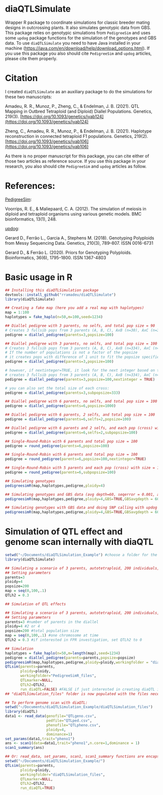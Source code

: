 # diaQTLSimulate
Wrapper R package to coordinate simulations for classic breeder mating designs in outcrossing plants. It also simulates genotypic data from GBS. This package relies on genotypic simulations from `PedigreeSim` and uses some `updog` package functions for the simulation of the genotypes and GBS data. To use `diaQTLSimulate` you need to have Java installed in your machine (https://java.com/en/download/help/download_options.html). If you use this package you also should cite `PedigreeSim` and `updog` articles, please cite them properly.

# Citation

I created `diaQTLSimulate` as an auxiliary package to do the simulations for these two manuscripts:

Amadeu, R. R., Munoz, P., Zheng, C., & Endelman, J. B. (2021). QTL Mapping in Outbred Tetraploid (and Diploid) Diallel Populations. Genetics, 219(3). [https://doi.org/10.1093/genetics/iyab124](https://doi.org/10.1093/genetics/iyab124)

Zheng, C., Amadeu, R. R., Munoz, P., & Endelman, J. B. (2021). Haplotype reconstruction in connected tetraploid F1 populations. Genetics, 219(2). [https://doi.org/10.1093/genetics/iyab106](https://doi.org/10.1093/genetics/iyab106)

As there is no proper manuscript for this package, you can cite either of those two articles as reference source. If you use this package in your research, you also should cite `PedigreeSim` and `updog` articles as follow.

# References:

[PedigreeSim](https://www.wur.nl/en/show/Software-PedigreeSim.htm):

Voorrips, R. E., & Maliepaard, C. A. (2012). The simulation of meiosis in diploid and tetraploid organisms using various genetic models. BMC bioinformatics, 13(1), 248.

[updog](https://CRAN.R-project.org/package=updog):

Gerard D., Ferrão L., Garcia A., Stephens M. (2018). Genotyping Polyploids from Messy Sequencing Data. Genetics, 210(3), 789–807. ISSN 0016-6731

Gerard D., & Ferrão L. (2020). Priors for Genotyping Polyploids. Bioinformatics, 36(6), 1795–1800. ISSN 1367-4803



# Basic usage in R
```R
## Installing this diaQTLSimulation package
devtools::install_github("rramadeu/diaQTLSimulate")
library(diaQTLSimulate)

## Creating a fake map (here you add a real map with haplotypes)
map = 1:100
haplotypes = fake_haplo(n=50,m=100,seed=1234)

## Diallel pedigree with 3 parents, no selfs, and total pop size = 90
# Creates 3 fullsib pops from 3 parents (A, B, C), AxB (n=30), AxC (n=30), BxC (n=30)
pedigree = diallel_pedigree(parents=3,popsize=100)

## Diallel pedigree with 3 parents, no selfs, and total pop size = 100
# Creates 3 fullsib pops from 3 parents (A, B, C), AxB (n=334), AxC (n=333), BxC (n=333)
# If the number of populations is not a factor of the popsize
# it creates pops with difference of 1 unit to fit the popsize specified
pedigree = diallel_pedigree(parents=3,popsize=100)

# however, if nextinteger=TRUE, it look for the next integer based on the number of pops
# creates 3 fullsib pops from 3 parents (A, B, C), AxB (n=334), AxC (n=334), BxC (n=334)
pedigree = diallel_pedigree(parents=3,popsize=100,nextinteger = TRUE)

# you can also set the total size of each cross:
pedigree = diallel_pedigree(parents=3,subpopsize=333)

## Diallel pedigree with 6 parents, no selfs, and total pop size = 100
pedigree = diallel_pedigree(parents=6,popsize=1000)

## Diallel pedigree with 6 parents, 2 selfs, and total pop size = 100
pedigree = diallel_pedigree(parents=6,selfs=2,popsize=100)

## Diallel pedigree with 6 parents and 2 selfs, and each pop (cross) with size = 100
pedigree = diallel_pedigree(parents=6,selfs=2,subpopsize=100)

## Single-Round-Robin with 6 parents and total pop size = 100
pedigree = round_pedigree(parents=6,popsize=100)

## Single-Round-Robin with 6 parents and total pop size = 100
pedigree = round_pedigree(parents=6,popsize=100,nextinteger=TRUE)

## Single-Round-Robin with 5 parents and each pop (cross) with size = 100
pedigree = round_pedigree(parents=6,subpopsize=100)

## Simulating genotypes
pedigreesimR(map,haplotypes,pedigree,ploidy=4)

## Simulating genotypes and GBS data (avg depth=60, seqerror = 0.001, allelic bias = 0.7, overdispersion = 0.005)
pedigreesimR(map,haplotypes,pedigree,ploidy=4,GBS=TRUE,GBSavgdepth = 60,GBSseq = 0.001,GBSbias = 0.7,GBSod = 0.005)

## Simulating genotypes with GBS data and doing SNP calling with updog with 2 cores considering the general model (it takes a while)
pedigreesimR(map,haplotypes,pedigree,ploidy=4,GBS=TRUE,GBSavgdepth = 60,GBSseq = 0.001,GBSbias = 0.7,GBSod = 0.005,GBSsnpcall=TRUE,GBSnc = 2)
```


# Simulation of QTL effect and genome scan internally with diaQTL
```R
setwd("~/Documents/diaQTLSimulation_Example") #choose a folder for the simulations
library(diaQTLSimulate)

## Simulating a scenario of 3 parents, autotetraploid, 200 individuals, 0.3 QTL h2
## Setting parameters
parents=3
ploidy=4
popsize=200
map = seq(0,100,.1)
QTLh2 = 0.3

## Simulation of QTL effects

## Simulating a scenario of 3 parents, autotetraploid, 200 individuals, 0.3 QTL h2
## Setting parameters
parents=3 #number of parents in the diallel
ploidy=4 #2 or 4
popsize=200 #total population size
map = seq(0,100,.1) #one chromosome at time
QTLh2 = 0.3 #if interested in FPR investigation, set QTLh2 to 0

## Simulation
haplotypes = fake_haplo(n=50,m=length(map),seed=1234)
pedigree = diallel_pedigree(parents=parents,popsize=popsize)
pedigreesimR(map,haplotypes,pedigree,ploidy=ploidy,workingfolder = "diaQTLSimulation_files")
QTLsim(parents=parents,
       ploidy=ploidy,
       workingfolder="PedigreeSimR_files",
       QTLmarker=NULL,
       QTLh2=QTLh2,
       run_diaQTL=FALSE) #FALSE if just interested in creating diaQTL inputs
## "diaQTLSimulation_files" folder is now populated with the files necessary for PolyOrigin sofware (`polyorigin` prefix) and for diaQTL software (`QTL` prefix). 

## To perform genome scan with diaQTL:
setwd("~/Documents/diaQTLSimulation_Example/diaQTLSimulation_files")
library(diaQTL)
data1 <- read_data(genofile="QTLgeno.csv",
                   pedfile="QTLped.csv",
                   phenofile="QTLpheno.csv",
                   ploidy=4,
                   dominance=1)                   
set_params(data1,trait="pheno1")
ans <- scan1(data=data1,trait="pheno1",n.core=1,dominance = 1)
scan1_summary(ans)

## Or: read_data, set_params, scan1, scan1_summary functions are encapsulated within QTLsim function when run_diaQTL=TRUE
setwd("~/Documents/diaQTLSimulation_Example/")
QTLsim(parents=parents,
       ploidy=ploidy,
       workingfolder="diaQTLSimulation_files",
       QTLmarker=NULL,
       QTLh2=QTLh2,
       run_diaQTL=TRUE) 
 ```
